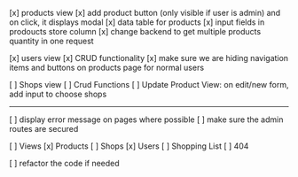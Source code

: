 [x] products view
  [x] add product button (only visible if user is admin) and on click, it displays modal
  [x] data table for products
  [x] input fields in prodoucts store column
    [x] change backend to get multiple products quantity in one request

[x] users view
  [x] CRUD functionality
  [x] make sure we are hiding navigation items and buttons on products page for normal users

[ ] Shops view
  [ ] Crud Functions
  [ ] Update Product View: on edit/new form, add input to choose shops

----

[ ] display error message on pages where possible
[ ] make sure the admin routes are secured

[ ] Views
  [x] Products
  [ ] Shops
  [x] Users
  [ ] Shopping List
  [ ] 404

[ ] refactor the code if needed
